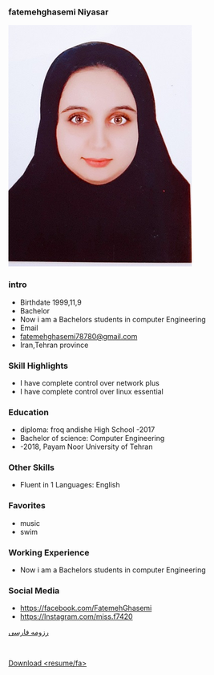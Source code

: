 ### fatemehghasemi Niyasar
<img src="pic.jpeg">

### intro


+ Birthdate 1999,11,9
+ Bachelor
+ Now i am a Bachelors students in computer Engineering
+ Email 
+ fatemehghasemi78780@gmail.com
+ Iran,Tehran province 

### Skill Highlights



+ I have complete control over network plus
+ I have complete control over linux essential

### Education


+ diploma: froq andishe High School
 -2017
+ Bachelor of science: Computer Engineering 
+  -2018, Payam Noor University of Tehran

### Other Skills


+ Fluent in 1 Languages: English

### Favorites


+ music 
+ swim

### Working Experience


+ Now i am a Bachelors students in computer Engineering 


### Social Media


+ https://facebook.com/FatemehGhasemi 
+ https://Instagram.com/miss.f7420 
 




[رزومه فارسی](/resume-fa)

<br>

<a href="https://getmyfile.xyz/dl_2971601/%D8%B1%D8%B2%D9%88%D9%85%D9%87-%D9%81%D8%A7%D8%B1%D8%B3%DB%8C-%D9%81%D8%A7%D8%B7%D9%85%D9%87-%D9%82%D8%A7%D8%B3%D9%85%DB%8C-%D9%86%DB%8C%D8%A7%D8%B3%D8%B1-.pdf.html">Download <resume/fa>
